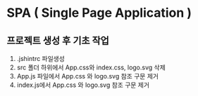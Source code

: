 # SPA ( Single Page Application )

## 프로젝트 생성 후 기초 작업

1. .jshintrc 파일생성
2. src 폴더 하위에서 App.css와 index.css, logo.svg 삭제
3. App.js 파일에서 App.css 와 logo.svg 참조 구문 제거
4. index.js에서 App.css 와 logo.svg 참조 구문 제거
